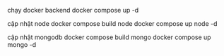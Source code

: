 chạy docker backend
docker compose up -d 

cập nhật node 
docker compose build node 
docker compose up node -d

cập nhật mongodb
docker compose build mongo
docker compose up mongo -d